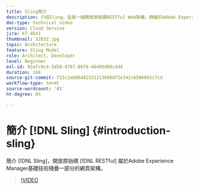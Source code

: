 ```yaml
---
title: Sling簡介
description: 介紹Sling，這是一個開放原始碼RESTful Web架構，隸屬於Adobe Experience Manager基礎技術棧疊的一部分。
doc-type: technical video
version: Cloud Service
jira: KT-4641
thumbnail: 32032.jpg
topic: Architecture
feature: Sling Model
role: Architect, Developer
level: Beginner
exl-id: 92afc9c4-3d58-4787-86f6-46495d89c4d4
duration: 244
source-git-commit: f23c2ab86d42531113690df2e342c65060b5c7cd
workflow-type: tm+mt
source-wordcount: '41'
ht-degree: 0%

---
```


# 簡介 [!DNL Sling] {#introduction-sling}

簡介 [!DNL Sling]，開放原始碼 [!DNL RESTful] 屬於Adobe Experience Manager基礎技術棧疊一部分的網頁架構。

>[!VIDEO](https://video.tv.adobe.com/v/32032?quality=12&learn=on)
